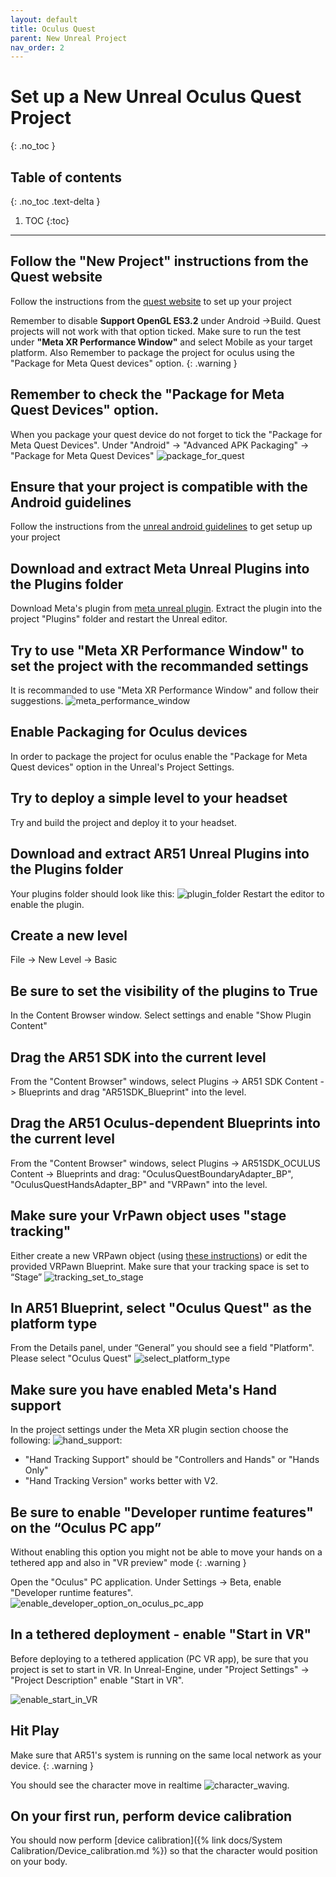 ```yaml
---
layout: default
title: Oculus Quest
parent: New Unreal Project
nav_order: 2
---
```


# Set up a New Unreal Oculus Quest Project
{: .no_toc }

## Table of contents
{: .no_toc .text-delta }

1. TOC
{:toc}

---


## Follow the "New Project" instructions from the Quest website
Follow the instructions from the [quest website](https://developer.oculus.com/documentation/unreal/unreal-quick-start-guide-quest/)  to set up your project

Remember to disable **Support OpenGL ES3.2** under Android ->Build. Quest projects will not work with that option ticked. Make sure to run the test under **"Meta XR Performance Window"** and select Mobile as your target platform. Also Remember to package the project for oculus using the "Package for Meta Quest devices" option.
{: .warning }

## Remember to check the "Package for Meta Quest Devices" option.
When you package your quest device do not forget to tick the "Package for Meta Quest Devices".
Under "Android" -> "Advanced APK Packaging" -> "Package for Meta Quest Devices"
![package_for_quest](/assets/images/unreal_package_for_meta_quest_devices.png)

## Ensure that your project is compatible with the Android guidelines
Follow the instructions from the [unreal android guidelines](https://docs.unrealengine.com/5.0/en-US/how-to-set-up-android-sdk-and-ndk-for-your-unreal-engine-development-environment/)  to get setup up your project

## Download and extract Meta Unreal Plugins into the Plugins folder

Download Meta's plugin from [meta unreal plugin](https://developer.oculus.com/downloads/package/unreal-engine-5-integration/). Extract the plugin into the project "Plugins" folder and restart the Unreal editor.

## Try to use "Meta XR Performance Window" to set the project with the recommanded settings
It is recommanded to use "Meta XR Performance Window" and follow their suggestions.
![meta_performance_window](/assets/images/unreal_meta_performance_window.png)

## Enable Packaging for Oculus devices
In order to package the project for oculus enable the "Package for Meta Quest devices" option in the Unreal's Project Settings.

## Try to deploy a simple level to your headset
Try and build the project and deploy it to your headset.

## Download and extract AR51 Unreal Plugins into the Plugins folder
Your plugins folder should look like this:
![plugin_folder](/assets/images/unreal_plugin_folder.png)
Restart the editor to enable the plugin.

## Create a new level
File -> New Level -> Basic

## Be sure to set the visibility of the plugins to True
In the Content Browser window. Select settings and enable "Show Plugin Content"

## Drag the AR51 SDK into the current level
From the "Content Browser" windows, select Plugins -> AR51 SDK Content -> Blueprints and drag "AR51SDK_Blueprint" into the level. 

## Drag the AR51 Oculus-dependent Blueprints into the current level
From the "Content Browser" windows, select Plugins -> AR51SDK_OCULUS Content -> Blueprints and drag: "OculusQuestBoundaryAdapter_BP", "OculusQuestHandsAdapter_BP" and "VRPawn" into the level. 

## Make sure your VrPawn object uses "stage tracking"
Either create a new VRPawn object (using [these instructions](https://hub.vive.com/storage/docs/en-us/UnrealPlugin/VRPawn.html)) or edit the provided VRPawn Blueprint.
Make sure that your tracking space is set to “Stage” ![tracking_set_to_stage](/assets/images/unreal_vrpawn_tracking_origin_set_to_stage.png)

## In AR51 Blueprint, select "Oculus Quest" as the platform type
From the Details panel, under “General” you should see a field "Platform". Please select "Oculus Quest"  ![select_platform_type](/assets/images/unreal_select_plaform_type.png)


## Make sure you have enabled Meta's Hand support
In the project settings under the Meta XR plugin section choose the following: ![hand_support](/assets/images/unreal_enable_meta_hand_support.png):
* "Hand Tracking Support"  should be "Controllers and Hands" or "Hands Only"
* "Hand Tracking Version"  works better with V2.


## Be sure to enable "Developer runtime features" on the “Oculus PC app”
Without enabling this option you might not be able to move your hands on a tethered app and also in "VR preview" mode
{: .warning }

Open the "Oculus" PC application.
Under Settings -> Beta, enable "Developer runtime features".
![enable_developer_option_on_oculus_pc_app](/assets/images/enable_developer_on_quest_pc_app.png)

## In a tethered deployment - enable "Start in VR"
Before deploying to a tethered application (PC VR app), be sure that you project is set to start in VR.
In Unreal-Engine, under "Project Settings" -> "Project Description" enable "Start in VR".

![enable_start_in_VR](/assets/images/unreal_engine_start_in_VR.png)


## Hit Play 
Make sure that AR51's system is running on the same local network as your device.
{: .warning }

You should see the character move in realtime ![character_waving](/assets/images/unreal_character_waving.png).

## On your first run, perform device calibration
You should now perform [device calibration]({% link docs/System Calibration/Device_calibration.md %})  so that the character would position on your body.
